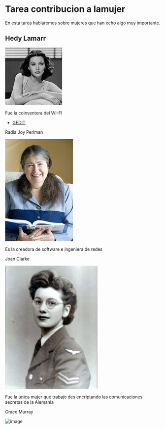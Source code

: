 # Tarea contribucion a lamujer
En esta tarea hablaremos sobre mujeres que han echo algo muy importante.
## Hedy Lamarr
![image](HedyLamarr.jpg)

Fue la coinventora del WI-FI
- [GEDIT](GEDIT.md)


Radia Joy Perlman

![image](radiaperlman2.jpg)

Es la creadora de software e ingeniera de redes

Joan Clarke

![image](joanclark.jpg)

Fue la única mujer que trabajo des encriptando las comunicaciones secretas de la Alemania

Grace Murray

![image]()
